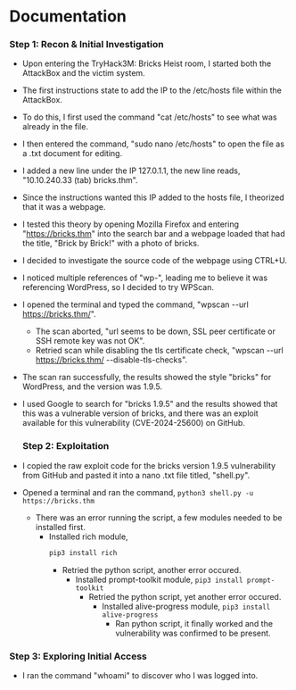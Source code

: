 # Documentation

### Step 1: Recon & Initial Investigation

  - Upon entering the TryHack3M: Bricks Heist room, I started both the AttackBox and the victim system.
  
  - The first instructions state to add the IP to the /etc/hosts file within the AttackBox.
    
  - To do this, I first used the command "cat /etc/hosts" to see what was already in the file.
  
  - I then entered the command, "sudo nano /etc/hosts" to open the file as a .txt document for editing.
  
  - I added a new line under the IP 127.0.1.1, the new line reads, "10.10.240.33 (tab) bricks.thm".
  
  - Since the instructions wanted this IP added to the hosts file, I theorized that it was a webpage. 
  
  - I tested this theory by opening Mozilla Firefox and entering "https://bricks.thm" into the search bar and a webpage loaded that had the title, "Brick by Brick!" with a photo of bricks.
  
  - I decided to investigate the source code of the webpage using CTRL+U.
  
  - I noticed multiple references of "wp-", leading me to believe it was referencing WordPress, so I decided to try WPScan.

  - I opened the terminal and typed the command, "wpscan --url https://bricks.thm/".
      - The scan aborted, "url seems to be down, SSL peer certificate or SSH remote key was not OK".
      - Retried scan while disabling the tls certificate check, "wpscan --url https://bricks.thm/ --disable-tls-checks".
        
  - The scan ran successfully, the results showed the style "bricks" for WordPress, and the version was 1.9.5.

  - I used Google to search for "bricks 1.9.5" and the results showed that this was a vulnerable version of bricks, and there was an exploit available for this vulnerability (CVE-2024-25600) on GitHub.

    ### Step 2: Exploitation

  - I copied the raw exploit code for the bricks version 1.9.5 vulnerability from GitHub and pasted it into a nano .txt file titled, "shell.py".

  - Opened a terminal and ran the command, ```python3 shell.py -u https://bricks.thm```
    - There was an error running the script, a few modules needed to be installed first.
      - Installed rich module,
        ``` bash
        pip3 install rich
        ```
        - Retried the python script, another error occured.
          - Installed prompt-toolkit module, ```pip3 install prompt-toolkit```
            - Retried the python script, yet another error occured.
              - Installed alive-progress module, ```pip3 install alive-progress```
                - Ran python script, it finally worked and the vulnerability was confirmed to be present.
  
  ### Step 3: Exploring Initial Access

  - I ran the command "whoami" to discover who I was logged into.
